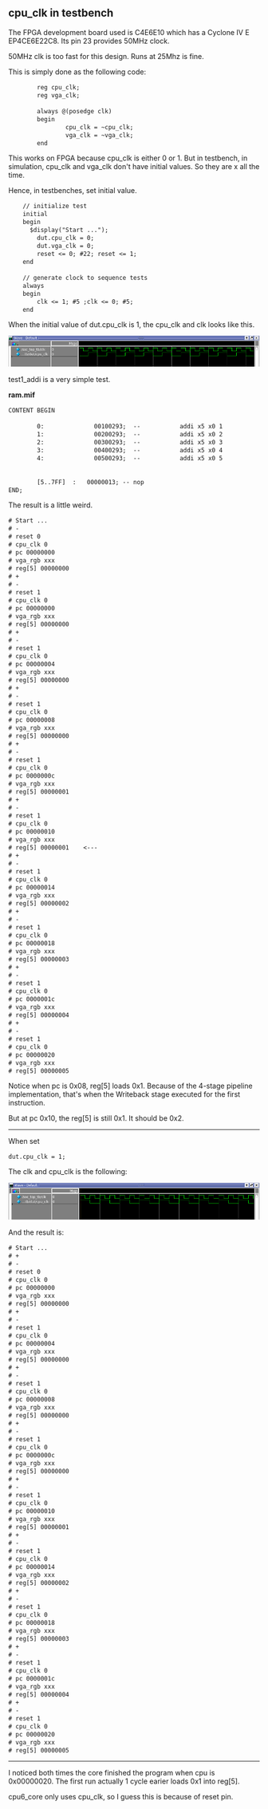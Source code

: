 ## cpu_clk in testbench

The FPGA development board used is C4E6E10 which has a Cyclone IV E EP4CE6E22C8. Its pin 23 provides 50MHz clock.

50MHz clk is too fast for this design. Runs at 25Mhz is fine.

This is simply done as the following code:
`````````````
        reg cpu_clk;
        reg vga_clk;

        always @(posedge clk)
        begin
                cpu_clk = ~cpu_clk;
                vga_clk = ~vga_clk;
        end

`````````````

This works on FPGA because cpu_clk is either 0 or 1.
But in testbench, in simulation, cpu_clk and vga_clk don't have initial values.
So they are x all the time.

Hence, in testbenches, set initial value.

````````````````
    // initialize test
    initial
    begin
      $display("Start ...");
        dut.cpu_clk = 0;
        dut.vga_clk = 0;
        reset <= 0; #22; reset <= 1;
    end

    // generate clock to sequence tests
    always
    begin
        clk <= 1; #5 ;clk <= 0; #5;
    end
````````````````

When the initial value of dut.cpu_clk is 1, the cpu_clk and clk looks like this.

![clk cpu_clk](image/cpu_clk.png)


test1_addi is a very simple test.

**ram.mif**
``````````````````````````
CONTENT BEGIN

        0:              00100293;  --           addi x5 x0 1
        1:              00200293;  --           addi x5 x0 2
        2:              00300293;  --           addi x5 x0 3
        3:              00400293;  --           addi x5 x0 4
        4:              00500293;  --           addi x5 x0 5


        [5..7FF]  :   00000013; -- nop
END;

``````````````````````````


The result is a little weird.

````````````
# Start ...
# -
# reset 0
# cpu_clk 0
# pc 00000000
# vga_rgb xxx
# reg[5] 00000000
# +
# -
# reset 1
# cpu_clk 0
# pc 00000000
# vga_rgb xxx
# reg[5] 00000000
# +
# -
# reset 1
# cpu_clk 0
# pc 00000004
# vga_rgb xxx
# reg[5] 00000000
# +
# -
# reset 1
# cpu_clk 0
# pc 00000008
# vga_rgb xxx
# reg[5] 00000000
# +
# -
# reset 1
# cpu_clk 0
# pc 0000000c
# vga_rgb xxx
# reg[5] 00000001
# +
# -
# reset 1
# cpu_clk 0
# pc 00000010
# vga_rgb xxx
# reg[5] 00000001    <---
# +
# -
# reset 1
# cpu_clk 0
# pc 00000014
# vga_rgb xxx
# reg[5] 00000002
# +
# -
# reset 1
# cpu_clk 0
# pc 00000018
# vga_rgb xxx
# reg[5] 00000003
# +
# -
# reset 1
# cpu_clk 0
# pc 0000001c
# vga_rgb xxx
# reg[5] 00000004
# +
# -
# reset 1
# cpu_clk 0
# pc 00000020
# vga_rgb xxx
# reg[5] 00000005
````````````

Notice when pc is 0x08, reg[5] loads 0x1.
Because of the 4-stage pipeline implementation, that's when the Writeback stage executed for the first instruction.

But at pc 0x10, the reg[5] is still 0x1. It should be 0x2.

--------------------
When set
`````````` 
dut.cpu_clk = 1;
``````````
The clk and cpu_clk is the following:

![clk cpu_clk2](image/cpu_clk2.png)

And the result is:

``````````````
# Start ...
# +
# -
# reset 0
# cpu_clk 0
# pc 00000000
# vga_rgb xxx
# reg[5] 00000000
# +
# -
# reset 1
# cpu_clk 0
# pc 00000004
# vga_rgb xxx
# reg[5] 00000000
# +
# -
# reset 1
# cpu_clk 0
# pc 00000008
# vga_rgb xxx
# reg[5] 00000000
# +
# -
# reset 1
# cpu_clk 0
# pc 0000000c
# vga_rgb xxx
# reg[5] 00000000
# +
# -
# reset 1
# cpu_clk 0
# pc 00000010
# vga_rgb xxx
# reg[5] 00000001
# +
# -
# reset 1
# cpu_clk 0
# pc 00000014
# vga_rgb xxx
# reg[5] 00000002
# +
# -
# reset 1
# cpu_clk 0
# pc 00000018
# vga_rgb xxx
# reg[5] 00000003
# +
# -
# reset 1
# cpu_clk 0
# pc 0000001c
# vga_rgb xxx
# reg[5] 00000004
# +
# -
# reset 1
# cpu_clk 0
# pc 00000020
# vga_rgb xxx
# reg[5] 00000005
``````````````

----------------------------
I noticed both times the core finished the program when cpu is 0x00000020.
The first run actually 1 cycle earier loads 0x1 into reg[5].

cpu6_core only uses cpu_clk, so I guess this is because of reset pin. 
